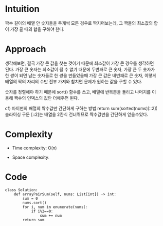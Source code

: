 # Intuition
<!-- Describe your first thoughts on how to solve this problem. -->
짝수 길이의 배열 안 숫자들을 두개씩 모든 경우로 짝지어보는데, 그 짝들의 최소값의 합이 가장 클 때의 합을 구해야 한다.

# Approach
<!-- Describe your approach to solving the problem. -->
생각해보면, 결국 가장 큰 값을 찾는 것이기 때문에 최소값이 가장 큰 경우를 생각하면 된다. 가장 큰 숫자는 최소값이 될 수 없기 때문에 두번째로 큰 숫자, 가장 큰 두 숫자가 한 쌍이 되면 남는 숫자들로 한 쌍을 만들었을때 가장 큰 값은 네번째로 큰 숫자, 이렇게 배열의 짝의 자리의 수만 전부 가져와 합치면 문제가 원하는 값을 구할 수 있다. 

숫자를 정렬해야 하기 때문에 sort() 함수를 쓰고, 배열에 반복문을 돌리고 나머지를 이용해 짝수의 인덱스의 값만 더해주면 된다.

cf) 파이썬의 배열의 짝수값만 간단하게 구하는 방법
return sum(sorted(nums)[::2])
슬라이싱 구문 [::2]는 배열을 2칸식 건너뛰므로 짝수값만을 간단하게 얻을수있다.

# Complexity
- Time complexity: O(n)
<!-- Add your time complexity here, e.g. $$O(n)$$ -->

- Space complexity:
<!-- Add your space complexity here, e.g. $$O(n)$$ -->

# Code
```
class Solution:
    def arrayPairSum(self, nums: List[int]) -> int:
        sum = 0
        nums.sort()
        for i, num in enumerate(nums):
            if i%2==0:
                sum += num
        return sum
        
```
